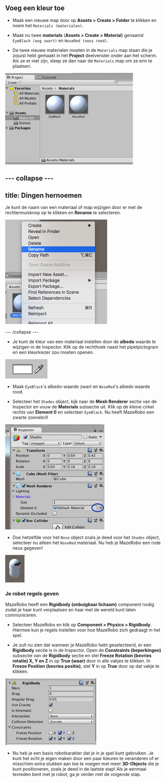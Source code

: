 ## Voeg een kleur toe

+ Maak een nieuwe map door op **Assets > Create > Folder** te klikken en noem het `Materials (materialen)`.

+ Maak nu twee **materials** (**Assets > Create > Material**) genaamd `EyeBlack (oog zwart)` en `NoseRed (neus rood)`.

+ De twee nieuwe materialen moeten in de `Materials` map staan die je zojuist hebt gemaakt in het **Project** deelvenster onder aan het scherm. Als ze er niet zijn, sleep ze dan naar de `Materials` map om ze erin te plaatsen.

![De materialen map met de twee nieuwe materialen](images/step5_materialsFolder.png)

--- collapse ---
---
title: Dingen hernoemen
---

Je kunt de naam van een materiaal of map wijzigen door er met de rechtermuisknop op te klikken en **Rename** te selecteren.

![Rename selecteren in het rechtermuisklik-menu](images/step5_rename.png)

--- /collapse ---

+ Je kunt de kleur van een materiaal instellen door de **albedo** waarde te wijzigen in de Inspector. Klik op de rechthoek naast het pipetpictogram en een kleurkiezer zou moeten openen.

![De kleurenkiezer](images/colour_picker.png)

+ Maak `EyeBlack`'s albedo-waarde zwart en `NoseRed`'s albedo waarde rood.

+ Selecteer het `Shades` object, kijk naar de **Mesh Renderer** sectie van de Inspector en vouw de **Materials** subsectie uit. Klik op de kleine cirkel rechts van **Element 0** en selecteer `EyeBlack`. Nu heeft MazeRobo een zwarte zonnebril!

![Het Mesh Renderer-gedeelte van de inspector](images/step5_chooseMaterial.png)

+ Doe hetzelfde voor het `Nose` object zoals je deed voor het `Shades` object, selecteer nu alleen het `NoseRed` materiaal. Nu heb je MazeRobo een rode neus gegeven!

![MazeRobo met kleur toegevoegd](images/step5_mazeRoboInColour.png)

### Je robot regels geven

MazeRobo heeft een **Rigidbody (onbuigbaar lichaam)** component nodig zodat je haar kunt verplaatsen en haar met de wereld kunt laten communiceren.

+ Selecteer MazeRobo en klik op **Component > Physics > Rigidbody**. Hiermee kun je regels instellen voor hoe MazeRobo zich gedraagt in het spel.

+ Je zult nu zien dat wanneer je MazeRobo hebt geselecteerd, er een **Rigidbody** sectie is in de Inspector. Open de **Constraints (beperkingen)** subsectie van de **Rigidbody** sectie en stel **Freeze Rotation (bevries rotatie) X, Y en Z** in op **True (waar)** door in alle vakjes te klikken. In **Freeze Position (bevries positie)**, stel **Y** in op **True** door op dat vakje te klikken.

![De Rigidbody-constraints instellen](images/step5_RigidbodyConstraints.png)

+ Nu heb je een basis robotkarakter dat je in je spel kunt gebruiken. Je kunt het echt je eigen maken door een paar kleuren te veranderen of er misschien extra stukken aan toe te voegen met meer **3D-Objects** die je kunt positioneren, zoals je deed in de laatste stap! Als je eenmaal tevreden bent met je robot, ga je verder met de volgende stap.
